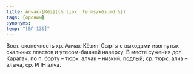 ```yaml
---
title: Алчак-[Кёз]({% link _terms/кёз.md %})
tags: [ороним]
synonyms:
temp: "[&Г-13&]"
---
```


Вост. оконечность хр. Алчах-Кёзин-Сырты с выходами изогнутых скальных пластов и
утесом-башней наверху. В месте сужения дол. Карагач, по п. борту – тюрк. алчак –
низкий, подлый; ср. тюрк. алча – алыча, ср. РПН алча.
